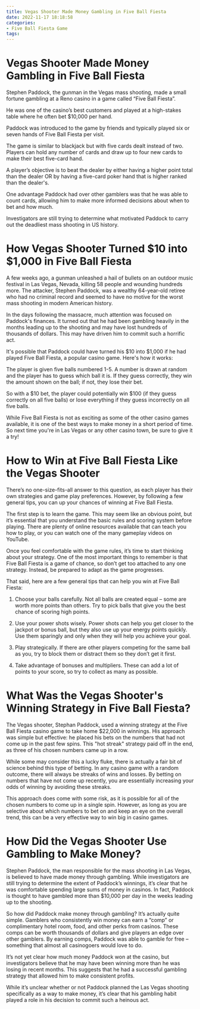```yaml
---
title: Vegas Shooter Made Money Gambling in Five Ball Fiesta
date: 2022-11-17 18:18:58
categories:
- Five Ball Fiesta Game
tags:
---
```



#  Vegas Shooter Made Money Gambling in Five Ball Fiesta

Stephen Paddock, the gunman in the Vegas mass shooting, made a small fortune gambling at a Reno casino in a game called “Five Ball Fiesta”.

He was one of the casino’s best customers and played at a high-stakes table where he often bet $10,000 per hand.

Paddock was introduced to the game by friends and typically played six or seven hands of Five Ball Fiesta per visit.

The game is similar to blackjack but with five cards dealt instead of two. Players can hold any number of cards and draw up to four new cards to make their best five-card hand.

A player’s objective is to beat the dealer by either having a higher point total than the dealer OR by having a five-card poker hand that is higher ranked than the dealer's.


One advantage Paddock had over other gamblers was that he was able to count cards, allowing him to make more informed decisions about when to bet and how much. 

Investigators are still trying to determine what motivated Paddock to carry out the deadliest mass shooting in US history.

#  How Vegas Shooter Turned $10 into $1,000 in Five Ball Fiesta

A few weeks ago, a gunman unleashed a hail of bullets on an outdoor music festival in Las Vegas, Nevada, killing 58 people and wounding hundreds more. The attacker, Stephen Paddock, was a wealthy 64-year-old retiree who had no criminal record and seemed to have no motive for the worst mass shooting in modern American history.

In the days following the massacre, much attention was focused on Paddock's finances. It turned out that he had been gambling heavily in the months leading up to the shooting and may have lost hundreds of thousands of dollars. This may have driven him to commit such a horrific act.

It's possible that Paddock could have turned his $10 into $1,000 if he had played Five Ball Fiesta, a popular casino game. Here's how it works:

The player is given five balls numbered 1-5. A number is drawn at random and the player has to guess which ball it is. If they guess correctly, they win the amount shown on the ball; if not, they lose their bet.

So with a $10 bet, the player could potentially win $100 (if they guess correctly on all five balls) or lose everything if they guess incorrectly on all five balls.

While Five Ball Fiesta is not as exciting as some of the other casino games available, it is one of the best ways to make money in a short period of time. So next time you're in Las Vegas or any other casino town, be sure to give it a try!

#  How to Win at Five Ball Fiesta Like the Vegas Shooter

There’s no one-size-fits-all answer to this question, as each player has their own strategies and game play preferences. However, by following a few general tips, you can up your chances of winning at Five Ball Fiesta.

The first step is to learn the game. This may seem like an obvious point, but it’s essential that you understand the basic rules and scoring system before playing. There are plenty of online resources available that can teach you how to play, or you can watch one of the many gameplay videos on YouTube.

Once you feel comfortable with the game rules, it’s time to start thinking about your strategy. One of the most important things to remember is that Five Ball Fiesta is a game of chance, so don’t get too attached to any one strategy. Instead, be prepared to adapt as the game progresses.

That said, here are a few general tips that can help you win at Five Ball Fiesta:

1. Choose your balls carefully. Not all balls are created equal – some are worth more points than others. Try to pick balls that give you the best chance of scoring high points.

2. Use your power shots wisely. Power shots can help you get closer to the jackpot or bonus ball, but they also use up your energy points quickly. Use them sparingly and only when they will help you achieve your goal.

3. Play strategically. If there are other players competing for the same ball as you, try to block them or distract them so they don’t get it first.


4. Take advantage of bonuses and multipliers. These can add a lot of points to your score, so try to collect as many as possible.

#  What Was the Vegas Shooter's Winning Strategy in Five Ball Fiesta?

The Vegas shooter, Stephan Paddock, used a winning strategy at the Five Ball Fiesta casino game to take home $22,000 in winnings. His approach was simple but effective: he placed his bets on the numbers that had not come up in the past few spins. This "hot streak" strategy paid off in the end, as three of his chosen numbers came up in a row.

While some may consider this a lucky fluke, there is actually a fair bit of science behind this type of betting. In any casino game with a random outcome, there will always be streaks of wins and losses. By betting on numbers that have not come up recently, you are essentially increasing your odds of winning by avoiding these streaks.

This approach does come with some risk, as it is possible for all of the chosen numbers to come up in a single spin. However, as long as you are selective about which numbers to bet on and keep an eye on the overall trend, this can be a very effective way to win big in casino games.

#  How Did the Vegas Shooter Use Gambling to Make Money?

Stephen Paddock, the man responsible for the mass shooting in Las Vegas, is believed to have made money through gambling. While investigators are still trying to determine the extent of Paddock’s winnings, it’s clear that he was comfortable spending large sums of money in casinos. In fact, Paddock is thought to have gambled more than $10,000 per day in the weeks leading up to the shooting.

So how did Paddock make money through gambling? It’s actually quite simple. Gamblers who consistently win money can earn a “comp” or complimentary hotel room, food, and other perks from casinos. These comps can be worth thousands of dollars and give players an edge over other gamblers. By earning comps, Paddock was able to gamble for free – something that almost all casinogoers would love to do.

It’s not yet clear how much money Paddock won at the casino, but investigators believe that he may have been winning more than he was losing in recent months. This suggests that he had a successful gambling strategy that allowed him to make consistent profits.

While it’s unclear whether or not Paddock planned the Las Vegas shooting specifically as a way to make money, it’s clear that his gambling habit played a role in his decision to commit such a heinous act.